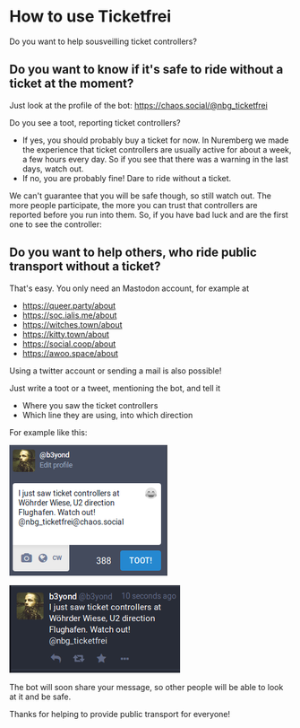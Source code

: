 # How to use Ticketfrei

Do you want to help sousveilling ticket controllers?

## Do you want to know if it's safe to ride without a ticket at the moment?

Just look at the profile of the bot: https://chaos.social/@nbg_ticketfrei

Do you see a toot, reporting ticket controllers?
* If yes, you should probably buy a ticket for now.
In Nuremberg we made the experience that ticket controllers are usually active for about a week, a few hours every day.
So if you see that there was a warning in the last days, watch out.
* If no, you are probably fine! Dare to ride without a ticket.

We can't guarantee that you will be safe though, so still watch out.
The more people participate, the more you can trust that controllers are reported before you run into them.
So, if you have bad luck and are the first one to see the controller:

## Do you want to help others, who ride public transport without a ticket?

That's easy. You only need an Mastodon account, for example at
* https://queer.party/about
* https://soc.ialis.me/about
* https://witches.town/about
* https://kitty.town/about
* https://social.coop/about
* https://awoo.space/about

Using a twitter account or sending a mail is also possible!

Just write a toot or a tweet, mentioning the bot, and tell it
* Where you saw the ticket controllers
* Which line they are using, into which direction

For example like this:

![Screenshot of tooting](tooting_screenshot.png)

![A toot ready to be boosted](toot_screenshot.png)

The bot will soon share your message, so other people will be able to look at it and be safe.

Thanks for helping to provide public transport for everyone!
